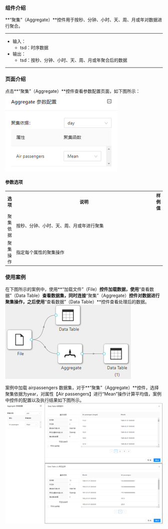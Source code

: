 ### 组件介绍
**“聚集”（Aggregate）**控件用于按秒、分钟、小时、天、周、月或年对数据进行聚合。

<hr/>

- 输入：
  - tsd：时序数据
- 输出：
  - tsd：按秒、分钟、小时、天、周、月或年聚合后的数据

<hr/>


### 页面介绍
点击**“聚集”（Aggregate）**控件查看参数配置页面，如下图所示：  
![param](/img/aistudio/time-series/aggregate/param.png)

#### 参数选项
<table>
  <tr>
    <th>选项</th>
    <th width="650">说明</th>
    <th>样例值</th>
  </tr>
  <tr>
      <td>聚集依据</td> 
      <td>
      按秒、分钟、小时、天、周、月或年进行聚集
      </td> 
      <td></td>
  </tr>
  <tr>
      <td>聚集操作</td> 
      <td>
      指定每个属性的聚集操作
      </td> 
      <td></td>
  </tr>
</table>

### 使用案例
在下图所示的案例中，使用**“加载文件”（File）**控件加载数据，使用**“查看数据”（Data Table）**查看数据集，同时连接**“聚集”（Aggregate）**控件对数据进行聚集操作，之后使用**“查看数据”（Data Table）**控件查看处理后的数据。  
![workflow](/img/aistudio/time-series/aggregate/workflow.png)

案例中加载 airpassengers 数据集，对于**“聚集”（Aggregate）**控件，选择聚集依据为year，对属性【Air passengers】进行“Mean”操作计算平均值，案例中控件的配置以及执行结果如下图所示。   
![workflow-result](/img/aistudio/time-series/aggregate/workflow-result.png)